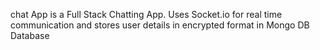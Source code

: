 chat App is a Full Stack Chatting App. Uses Socket.io for real time communication and stores user details in encrypted format in Mongo DB Database
